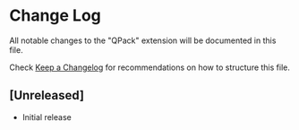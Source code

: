 # Change Log

All notable changes to the "QPack" extension will be documented in this file.

Check [Keep a Changelog](http://keepachangelog.com/) for recommendations on how to structure this file.

## [Unreleased]

- Initial release
